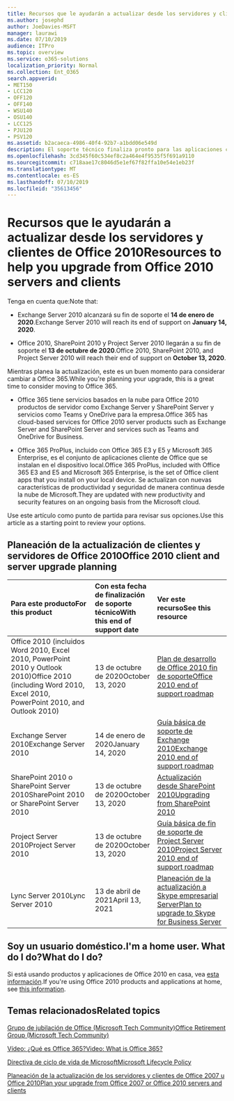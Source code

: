 ```yaml
---
title: Recursos que le ayudarán a actualizar desde los servidores y clientes de Office 2010
ms.author: josephd
author: JoeDavies-MSFT
manager: laurawi
ms.date: 07/10/2019
audience: ITPro
ms.topic: overview
ms.service: o365-solutions
localization_priority: Normal
ms.collection: Ent_O365
search.appverid:
- MET150
- LCC120
- OFF120
- OFF140
- WSU140
- OSU140
- LCC125
- PJU120
- PSV120
ms.assetid: b2acaeca-4986-40f4-92b7-a1bdd06e549d
description: El soporte técnico finaliza pronto para las aplicaciones cliente y servidores de Office 2010, y los contratos de soporte personalizados no están disponibles. Use este artículo para empezar a planear la actualización ahora.
ms.openlocfilehash: 3cd345f60c534ef8c2a464e4f9535f5f691a9110
ms.sourcegitcommit: c718aae17c8046d5e1ef67f82ffa10e54e1eb23f
ms.translationtype: MT
ms.contentlocale: es-ES
ms.lasthandoff: 07/10/2019
ms.locfileid: "35613456"
---
```

# <a name="resources-to-help-you-upgrade-from-office-2010-servers-and-clients"></a><span data-ttu-id="61170-104">Recursos que le ayudarán a actualizar desde los servidores y clientes de Office 2010</span><span class="sxs-lookup"><span data-stu-id="61170-104">Resources to help you upgrade from Office 2010 servers and clients</span></span>

<span data-ttu-id="61170-105">Tenga en cuenta que:</span><span class="sxs-lookup"><span data-stu-id="61170-105">Note that:</span></span>

- <span data-ttu-id="61170-106">Exchange Server 2010 alcanzará su fin de soporte el **14 de enero de 2020**.</span><span class="sxs-lookup"><span data-stu-id="61170-106">Exchange Server 2010 will reach its end of support on **January 14, 2020**.</span></span> 

- <span data-ttu-id="61170-107">Office 2010, SharePoint 2010 y Project Server 2010 llegarán a su fin de soporte el **13 de octubre de 2020**.</span><span class="sxs-lookup"><span data-stu-id="61170-107">Office 2010, SharePoint 2010, and Project Server 2010 will reach their end of support on **October 13, 2020**.</span></span> 

<span data-ttu-id="61170-108">Mientras planea la actualización, este es un buen momento para considerar cambiar a Office 365.</span><span class="sxs-lookup"><span data-stu-id="61170-108">While you're planning your upgrade, this is a great time to consider moving to Office 365.</span></span> 

- <span data-ttu-id="61170-109">Office 365 tiene servicios basados en la nube para Office 2010 productos de servidor como Exchange Server y SharePoint Server y servicios como Teams y OneDrive para la empresa.</span><span class="sxs-lookup"><span data-stu-id="61170-109">Office 365 has cloud-based services for Office 2010 server products such as Exchange Server and SharePoint Server and services such as Teams and OneDrive for Business.</span></span> 

- <span data-ttu-id="61170-110">Office 365 ProPlus, incluido con Office 365 E3 y E5 y Microsoft 365 Enterprise, es el conjunto de aplicaciones cliente de Office que se instalan en el dispositivo local.</span><span class="sxs-lookup"><span data-stu-id="61170-110">Office 365 ProPlus, included with Office 365 E3 and E5 and Microsoft 365 Enterprise, is the set of Office client apps that you install on your local device.</span></span> <span data-ttu-id="61170-111">Se actualizan con nuevas características de productividad y seguridad de manera continua desde la nube de Microsoft.</span><span class="sxs-lookup"><span data-stu-id="61170-111">They are updated with new productivity and security features on an ongoing basis from the Microsoft cloud.</span></span>

<span data-ttu-id="61170-112">Use este artículo como punto de partida para revisar sus opciones.</span><span class="sxs-lookup"><span data-stu-id="61170-112">Use this article as a starting point to review your options.</span></span>
      
## <a name="office-2010-client-and-server-upgrade-planning"></a><span data-ttu-id="61170-113">Planeación de la actualización de clientes y servidores de Office 2010</span><span class="sxs-lookup"><span data-stu-id="61170-113">Office 2010 client and server upgrade planning</span></span>
  
|<span data-ttu-id="61170-114">**Para este producto**</span><span class="sxs-lookup"><span data-stu-id="61170-114">**For this product**</span></span>|<span data-ttu-id="61170-115">**Con esta fecha de finalización de soporte técnico**</span><span class="sxs-lookup"><span data-stu-id="61170-115">**With this end of support date**</span></span>|<span data-ttu-id="61170-116">**Ver este recurso**</span><span class="sxs-lookup"><span data-stu-id="61170-116">**See this resource**</span></span>|
|:-----|:-----|:-----|
|<span data-ttu-id="61170-117">Office 2010 (incluidos Word 2010, Excel 2010, PowerPoint 2010 y Outlook 2010)</span><span class="sxs-lookup"><span data-stu-id="61170-117">Office 2010 (including Word 2010, Excel 2010, PowerPoint 2010, and Outlook 2010)</span></span>  <br/> | <span data-ttu-id="61170-118">13 de octubre de 2020</span><span class="sxs-lookup"><span data-stu-id="61170-118">October 13, 2020</span></span> |[<span data-ttu-id="61170-119">Plan de desarrollo de Office 2010 fin de soporte</span><span class="sxs-lookup"><span data-stu-id="61170-119">Office 2010 end of support roadmap</span></span>](https://docs.microsoft.com/DeployOffice/office-2010-end-support-roadmap) <br/> |
|<span data-ttu-id="61170-120">Exchange Server 2010</span><span class="sxs-lookup"><span data-stu-id="61170-120">Exchange Server 2010</span></span>  <br/> | <span data-ttu-id="61170-121">14 de enero de 2020</span><span class="sxs-lookup"><span data-stu-id="61170-121">January 14, 2020</span></span>  |[<span data-ttu-id="61170-122">Guía básica de soporte de Exchange 2010</span><span class="sxs-lookup"><span data-stu-id="61170-122">Exchange 2010 end of support roadmap</span></span>](exchange-2010-end-of-support.md) <br/> |
|<span data-ttu-id="61170-123">SharePoint 2010 o SharePoint Server 2010</span><span class="sxs-lookup"><span data-stu-id="61170-123">SharePoint 2010 or SharePoint Server 2010</span></span>  <br/> | <span data-ttu-id="61170-124">13 de octubre de 2020</span><span class="sxs-lookup"><span data-stu-id="61170-124">October 13, 2020</span></span> |[<span data-ttu-id="61170-125">Actualización desde SharePoint 2010</span><span class="sxs-lookup"><span data-stu-id="61170-125">Upgrading from SharePoint 2010</span></span>](upgrade-from-sharepoint-2010.md) <br/> |
|<span data-ttu-id="61170-126">Project Server 2010</span><span class="sxs-lookup"><span data-stu-id="61170-126">Project Server 2010</span></span> <br/> | <span data-ttu-id="61170-127">13 de octubre de 2020</span><span class="sxs-lookup"><span data-stu-id="61170-127">October 13, 2020</span></span> | [<span data-ttu-id="61170-128">Guía básica de fin de soporte de Project Server 2010</span><span class="sxs-lookup"><span data-stu-id="61170-128">Project Server 2010 end of support roadmap</span></span>](project-server-2010-end-of-support.md) <br/> |
|<span data-ttu-id="61170-129">Lync Server 2010</span><span class="sxs-lookup"><span data-stu-id="61170-129">Lync Server 2010</span></span> <br/> | <span data-ttu-id="61170-130">13 de abril de 2021</span><span class="sxs-lookup"><span data-stu-id="61170-130">April 13, 2021</span></span> | [<span data-ttu-id="61170-131">Planeación de la actualización a Skype empresarial Server</span><span class="sxs-lookup"><span data-stu-id="61170-131">Plan to upgrade to Skype for Business Server</span></span>](https://docs.microsoft.com/skypeforbusiness/plan-your-deployment/upgrade) <br/> |
    
## <a name="im-a-home-user-what-do-i-do"></a><span data-ttu-id="61170-132">Soy un usuario doméstico.</span><span class="sxs-lookup"><span data-stu-id="61170-132">I'm a home user.</span></span> <span data-ttu-id="61170-133">What do I do?</span><span class="sxs-lookup"><span data-stu-id="61170-133">What do I do?</span></span>

<span data-ttu-id="61170-134">Si está usando productos y aplicaciones de Office 2010 en casa, vea [esta información](plan-upgrade-previous-versions-office.md#im-a-home-user-what-do-i-do).</span><span class="sxs-lookup"><span data-stu-id="61170-134">If you're using Office 2010 products and applications at home, see [this information](plan-upgrade-previous-versions-office.md#im-a-home-user-what-do-i-do).</span></span>

## <a name="related-topics"></a><span data-ttu-id="61170-135">Temas relacionados</span><span class="sxs-lookup"><span data-stu-id="61170-135">Related topics</span></span>

[<span data-ttu-id="61170-136">Grupo de jubilación de Office (Microsoft Tech Community)</span><span class="sxs-lookup"><span data-stu-id="61170-136">Office Retirement Group (Microsoft Tech Community)</span></span>](https://go.microsoft.com/fwlink/?linkid=842065)
  
[<span data-ttu-id="61170-137">Vídeo: ¿Qué es Office 365?</span><span class="sxs-lookup"><span data-stu-id="61170-137">Video: What is Office 365?</span></span>](https://support.office.com/article/847caf12-2589-452c-8aca-1c009797678b.aspx)
  
[<span data-ttu-id="61170-138">Directiva de ciclo de vida de Microsoft</span><span class="sxs-lookup"><span data-stu-id="61170-138">Microsoft Lifecycle Policy</span></span>](https://go.microsoft.com/fwlink/?linkid=865200)

[<span data-ttu-id="61170-139">Planeación de la actualización de los servidores y clientes de Office 2007 u Office 2010</span><span class="sxs-lookup"><span data-stu-id="61170-139">Plan your upgrade from Office 2007 or Office 2010 servers and clients</span></span>](plan-upgrade-previous-versions-office.md)

